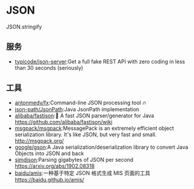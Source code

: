 # JSON

JSON.stringify

## 服务

* [typicode/json-server](https://github.com/typicode/json-server):Get a full fake REST API with zero coding in less than 30 seconds (seriously)

## 工具

* [antonmedv/fx](https://github.com/antonmedv/fx):Command-line JSON processing tool 🔥
* [json-path/JsonPath](https://github.com/json-path/JsonPath):Java JsonPath implementation
* [alibaba/fastjson](https://github.com/alibaba/fastjson):🚄 A fast JSON parser/generator for Java https://github.com/alibaba/fastjson/wiki
* [msgpack/msgpack](https://github.com/msgpack/msgpack):MessagePack is an extremely efficient object serialization library. It's like JSON, but very fast and small. http://msgpack.org/
* [google/gson](https://github.com/google/gson):A Java serialization/deserialization library to convert Java Objects into JSON and back
* [simdjson](https://github.com/lemire/simdjson):Parsing gigabytes of JSON per second https://arxiv.org/abs/1902.08318
* [baidu/amis](https://github.com/baidu/amis):一种基于特定 JSON 格式生成 MIS 页面的工具 https://baidu.github.io/amis/
